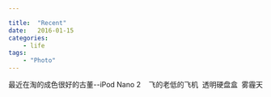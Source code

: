 ```yaml
---

title:  "Recent"
date:   2016-01-15
categories: 
    - life
tags: 
    - "Photo"
---
```




最近在淘的成色很好的古董--iPod Nano 2
<img class="lazy" data-original="http://7xqmgj.com1.z0.glb.clouddn.com/2016-11-24-IMG_3736.JPG">
<img class="lazy" data-original="http://7xqmgj.com1.z0.glb.clouddn.com/2016-11-24-20161123-IMG_3732.jpg">
<img class="lazy" data-original="http://7xqmgj.com1.z0.glb.clouddn.com/2016-11-24-20161123-IMG_3731.jpg">
飞的老低的飞机
<img class="lazy" data-original="http://7xqmgj.com1.z0.glb.clouddn.com/2016-11-24-IMG_3726.JPG">
透明硬盘盒
<img class="lazy" data-original="http://7xqmgj.com1.z0.glb.clouddn.com/2016-11-24-IMG_3668.JPG">
雾霾天  
<img class="lazy" data-original="http://7xqmgj.com1.z0.glb.clouddn.com/2016-11-24-IMG_3681.JPG">

